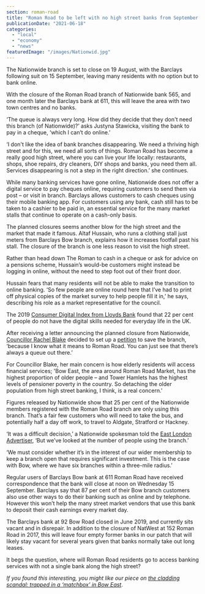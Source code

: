 ```yaml
---
section: roman-road
title: "Roman Road to be left with no high street banks from September 2021"
publicationDate: "2021-06-18"
categories: 
  - "local"
  - "economy"
  - "news"
featuredImage: "/images/Nationwid.jpg"
---
```


The Nationwide branch is set to close on 19 August, with the Barclays following suit on 15 September, leaving many residents with no option but to bank online.

With the closure of the Roman Road branch of Nationwide bank 565, and one month later the Barclays bank at 611, this will leave the area with two town centres and no banks.

‘The queue is always very long. How did they decide that they don't need this branch (of Nationwide)?’ asks Justyna Stawicka, visiting the bank to pay in a cheque, ‘which I can’t do online.’

‘I don't like the idea of bank branches disappearing. We need a thriving high street and for this, we need all sorts of things. Roman Road has become a really good high street, where you can live your life locally: restaurants, shops, shoe repairs, dry cleaners, DIY shops and banks, you need them all. Services disappearing is not a step in the right direction.’ she continues.

While many banking services have gone online, Nationwide does not offer a digital service to pay cheques online, requiring customers to send them via post – or visit in branch. Barclays allows customers to cash cheques using their mobile banking app. For customers using any bank, cash still has to be taken to a cashier to be paid in, an essential service for the many market stalls that continue to operate on a cash-only basis. 

The planned closures seems another blow for the high street and the market that made it famous. Altaf Hussain, who runs a clothing stall just meters from Barclays Bow branch, explains how it increases footfall past his stall. The closure of the branch is one less reason to visit the high street. 

Rather than head down The Roman to cash in a cheque or ask for advice on a pensions scheme, Hussain’s would-be customers might instead be logging in online, without the need to step foot out of their front door. 

Hussain fears that many residents will not be able to make the transition to online banking. ‘So few people are online round here that I’ve had to print off physical copies of the market survey to help people fill it in,’ he says, describing his role as a market representative for the council. 

The 2019 [Consumer Digital Index from Lloyds Bank](https://digital.nhs.uk/about-nhs-digital/our-work/digital-inclusion/what-digital-inclusion-is) found that 22 per cent of people do not have the digital skills needed for everyday life in the UK.

After receiving a letter announcing the planned closure from Nationwide, [Councillor Rachel Blake](https://romanroadlondon.com/councillor-rachel-blake-bow-east-interview/) decided to set up a [petition](https://www.change.org/p/nationwide-directors-and-members-save-roman-road-nationwide-keep-the-roman-thriving?redirect=false) to save the branch, ‘because I know what it means to Roman Road. You can just see that there’s always a queue out there.’ 

For Councillor Blake, her main concern is how elderly residents will access financial services; 'Bow East, the area around Roman Road Market, has the highest proportion of older people – and Tower Hamlets has the highest levels of pensioner poverty in the country. So detaching the older population from high street banking, I think, is a real concern.'

Figures released by Nationwide show that 25 per cent of the Nationwide members registered with the Roman Road branch are only using this branch. That’s a fair few customers who will need to take the bus, and potentially half a day off work, to travel to Aldgate, Stratford or Hackney. 

‘It was a difficult decision,’ a Nationwide spokesman told the [East London Advertiser](https://www.eastlondonadvertiser.co.uk/news/business/nationwide-roman-road-branch-closing-8013902), ‘But we’ve looked at the number of people using the branch.’

‘We must consider whether it’s in the interest of our wider membership to keep a branch open that requires significant investment. This is the case with Bow, where we have six branches within a three-mile radius.’ 

Regular users of Barclays Bow bank at 611 Roman Road have received correspondence that the bank will close at noon on Wednesday 15 September. Barclays say that 87 per cent of their Bow branch customers also use other ways to do their banking such as online and by telephone. However this won’t help the many street market vendors that use this bank to deposit their cash earnings every market day. 

The Barclays bank at 92 Bow Road closed in June 2019, and currently sits vacant and in disrepair. In addition to the closure of NatWest at 152 Roman Road in 2017, this will leave four empty former banks in our patch that will likely stay vacant for several years given that banks normally take out long leases. 

It begs the question, where will Roman Road residents go to access banking services with not a single bank along the high street?

_If you found this interesting, you might like our piece on [the cladding scandal: trapped in a ‘matchbox’ in Bow East](https://romanroadlondon.com/cladding-scandal-mojo-fire-safety/)_.
